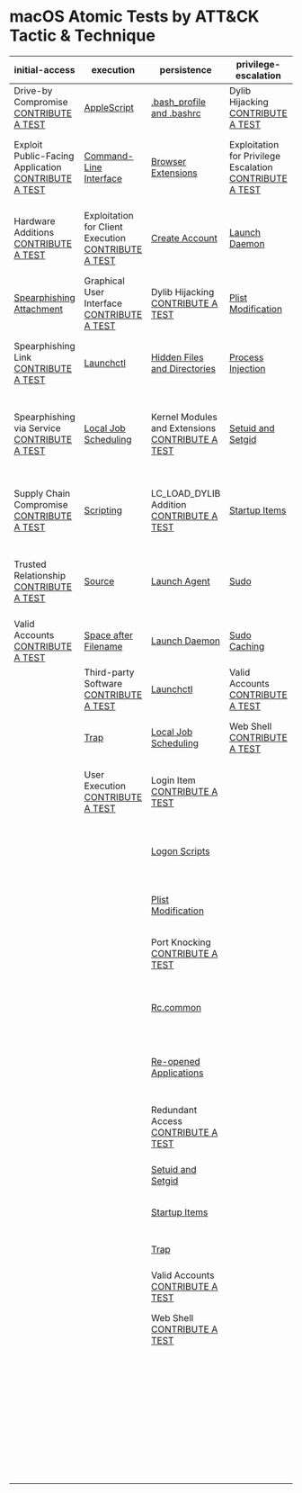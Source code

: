 # macOS Atomic Tests by ATT&CK Tactic & Technique
| initial-access | execution | persistence | privilege-escalation | defense-evasion | credential-access | discovery | lateral-movement | collection | exfiltration | command-and-control |
|-----|-----|-----|-----|-----|-----|-----|-----|-----|-----|-----|
| Drive-by Compromise [CONTRIBUTE A TEST](https://atomicredteam.io/contributing) | [AppleScript](./T1155/T1155.md) | [.bash_profile and .bashrc](./T1156/T1156.md) | Dylib Hijacking [CONTRIBUTE A TEST](https://atomicredteam.io/contributing) | [Binary Padding](./T1009/T1009.md) | [Bash History](./T1139/T1139.md) | [Account Discovery](./T1087/T1087.md) | [AppleScript](./T1155/T1155.md) | [Audio Capture](./T1123/T1123.md) | Automated Exfiltration [CONTRIBUTE A TEST](https://atomicredteam.io/contributing) | Commonly Used Port [CONTRIBUTE A TEST](https://atomicredteam.io/contributing) |
| Exploit Public-Facing Application [CONTRIBUTE A TEST](https://atomicredteam.io/contributing) | [Command-Line Interface](./T1059/T1059.md) | [Browser Extensions](./T1176/T1176.md) | Exploitation for Privilege Escalation [CONTRIBUTE A TEST](https://atomicredteam.io/contributing) | [Clear Command History](./T1146/T1146.md) | [Brute Force](./T1110/T1110.md) | Application Window Discovery [CONTRIBUTE A TEST](https://atomicredteam.io/contributing) | Application Deployment Software [CONTRIBUTE A TEST](https://atomicredteam.io/contributing) | [Automated Collection](./T1119/T1119.md) | [Data Compressed](./T1002/T1002.md) | Communication Through Removable Media [CONTRIBUTE A TEST](https://atomicredteam.io/contributing) |
| Hardware Additions [CONTRIBUTE A TEST](https://atomicredteam.io/contributing) | Exploitation for Client Execution [CONTRIBUTE A TEST](https://atomicredteam.io/contributing) | [Create Account](./T1136/T1136.md) | [Launch Daemon](./T1160/T1160.md) | Code Signing [CONTRIBUTE A TEST](https://atomicredteam.io/contributing) | [Credential Dumping](./T1003/T1003.md) | [Browser Bookmark Discovery](./T1217/T1217.md) | Exploitation of Remote Services [CONTRIBUTE A TEST](https://atomicredteam.io/contributing) | [Clipboard Data](./T1115/T1115.md) | [Data Encrypted](./T1022/T1022.md) | Custom Command and Control Protocol [CONTRIBUTE A TEST](https://atomicredteam.io/contributing) |
| [Spearphishing Attachment](./T1193/T1193.md) | Graphical User Interface [CONTRIBUTE A TEST](https://atomicredteam.io/contributing) | Dylib Hijacking [CONTRIBUTE A TEST](https://atomicredteam.io/contributing) | [Plist Modification](./T1150/T1150.md) | [Disabling Security Tools](./T1089/T1089.md) | [Credentials in Files](./T1081/T1081.md) | [File and Directory Discovery](./T1083/T1083.md) | [Logon Scripts](./T1037/T1037.md) | [Data Staged](./T1074/T1074.md) | [Data Transfer Size Limits](./T1030/T1030.md) | Custom Cryptographic Protocol [CONTRIBUTE A TEST](https://atomicredteam.io/contributing) |
| Spearphishing Link [CONTRIBUTE A TEST](https://atomicredteam.io/contributing) | [Launchctl](./T1152/T1152.md) | [Hidden Files and Directories](./T1158/T1158.md) | [Process Injection](./T1055/T1055.md) | Exploitation for Defense Evasion [CONTRIBUTE A TEST](https://atomicredteam.io/contributing) | Exploitation for Credential Access [CONTRIBUTE A TEST](https://atomicredteam.io/contributing) | [Network Service Scanning](./T1046/T1046.md) | [Remote File Copy](./T1105/T1105.md) | Data from Information Repositories [CONTRIBUTE A TEST](https://atomicredteam.io/contributing) | [Exfiltration Over Alternative Protocol](./T1048/T1048.md) | [Data Encoding](./T1132/T1132.md) |
| Spearphishing via Service [CONTRIBUTE A TEST](https://atomicredteam.io/contributing) | [Local Job Scheduling](./T1168/T1168.md) | Kernel Modules and Extensions [CONTRIBUTE A TEST](https://atomicredteam.io/contributing) | [Setuid and Setgid](./T1166/T1166.md) | [File Deletion](./T1107/T1107.md) | [Input Capture](./T1056/T1056.md) | [Network Share Discovery](./T1135/T1135.md) | Remote Services [CONTRIBUTE A TEST](https://atomicredteam.io/contributing) | Data from Local System [CONTRIBUTE A TEST](https://atomicredteam.io/contributing) | Exfiltration Over Command and Control Channel [CONTRIBUTE A TEST](https://atomicredteam.io/contributing) | Data Obfuscation [CONTRIBUTE A TEST](https://atomicredteam.io/contributing) |
| Supply Chain Compromise [CONTRIBUTE A TEST](https://atomicredteam.io/contributing) | [Scripting](./T1064/T1064.md) | LC_LOAD_DYLIB Addition [CONTRIBUTE A TEST](https://atomicredteam.io/contributing) | [Startup Items](./T1165/T1165.md) | [File Permissions Modification](./T1222/T1222.md) | [Input Prompt](./T1141/T1141.md) | [Network Sniffing](./T1040/T1040.md) | SSH Hijacking [CONTRIBUTE A TEST](https://atomicredteam.io/contributing) | Data from Network Shared Drive [CONTRIBUTE A TEST](https://atomicredteam.io/contributing) | Exfiltration Over Other Network Medium [CONTRIBUTE A TEST](https://atomicredteam.io/contributing) | Domain Fronting [CONTRIBUTE A TEST](https://atomicredteam.io/contributing) |
| Trusted Relationship [CONTRIBUTE A TEST](https://atomicredteam.io/contributing) | [Source](./T1153/T1153.md) | [Launch Agent](./T1159/T1159.md) | [Sudo](./T1169/T1169.md) | [Gatekeeper Bypass](./T1144/T1144.md) | [Keychain](./T1142/T1142.md) | [Password Policy Discovery](./T1201/T1201.md) | Third-party Software [CONTRIBUTE A TEST](https://atomicredteam.io/contributing) | Data from Removable Media [CONTRIBUTE A TEST](https://atomicredteam.io/contributing) | Exfiltration Over Physical Medium [CONTRIBUTE A TEST](https://atomicredteam.io/contributing) | Fallback Channels [CONTRIBUTE A TEST](https://atomicredteam.io/contributing) |
| Valid Accounts [CONTRIBUTE A TEST](https://atomicredteam.io/contributing) | [Space after Filename](./T1151/T1151.md) | [Launch Daemon](./T1160/T1160.md) | [Sudo Caching](./T1206/T1206.md) | [HISTCONTROL](./T1148/T1148.md) | [Network Sniffing](./T1040/T1040.md) | [Permission Groups Discovery](./T1069/T1069.md) |  | [Input Capture](./T1056/T1056.md) | Scheduled Transfer [CONTRIBUTE A TEST](https://atomicredteam.io/contributing) | Multi-Stage Channels [CONTRIBUTE A TEST](https://atomicredteam.io/contributing) |
|  | Third-party Software [CONTRIBUTE A TEST](https://atomicredteam.io/contributing) | [Launchctl](./T1152/T1152.md) | Valid Accounts [CONTRIBUTE A TEST](https://atomicredteam.io/contributing) | [Hidden Files and Directories](./T1158/T1158.md) | [Private Keys](./T1145/T1145.md) | [Process Discovery](./T1057/T1057.md) |  | [Screen Capture](./T1113/T1113.md) |  | Multi-hop Proxy [CONTRIBUTE A TEST](https://atomicredteam.io/contributing) |
|  | [Trap](./T1154/T1154.md) | [Local Job Scheduling](./T1168/T1168.md) | Web Shell [CONTRIBUTE A TEST](https://atomicredteam.io/contributing) | [Hidden Users](./T1147/T1147.md) | Securityd Memory [CONTRIBUTE A TEST](https://atomicredteam.io/contributing) | [Remote System Discovery](./T1018/T1018.md) |  | Video Capture [CONTRIBUTE A TEST](https://atomicredteam.io/contributing) |  | Multiband Communication [CONTRIBUTE A TEST](https://atomicredteam.io/contributing) |
|  | User Execution [CONTRIBUTE A TEST](https://atomicredteam.io/contributing) | Login Item [CONTRIBUTE A TEST](https://atomicredteam.io/contributing) |  | Hidden Window [CONTRIBUTE A TEST](https://atomicredteam.io/contributing) | Two-Factor Authentication Interception [CONTRIBUTE A TEST](https://atomicredteam.io/contributing) | [Security Software Discovery](./T1063/T1063.md) |  |  |  | Multilayer Encryption [CONTRIBUTE A TEST](https://atomicredteam.io/contributing) |
|  |  | [Logon Scripts](./T1037/T1037.md) |  | Indicator Removal from Tools [CONTRIBUTE A TEST](https://atomicredteam.io/contributing) |  | [System Information Discovery](./T1082/T1082.md) |  |  |  | Port Knocking [CONTRIBUTE A TEST](https://atomicredteam.io/contributing) |
|  |  | [Plist Modification](./T1150/T1150.md) |  | [Indicator Removal on Host](./T1070/T1070.md) |  | [System Network Configuration Discovery](./T1016/T1016.md) |  |  |  | Remote Access Tools [CONTRIBUTE A TEST](https://atomicredteam.io/contributing) |
|  |  | Port Knocking [CONTRIBUTE A TEST](https://atomicredteam.io/contributing) |  | [Install Root Certificate](./T1130/T1130.md) |  | [System Network Connections Discovery](./T1049/T1049.md) |  |  |  | [Remote File Copy](./T1105/T1105.md) |
|  |  | [Rc.common](./T1163/T1163.md) |  | LC_MAIN Hijacking [CONTRIBUTE A TEST](https://atomicredteam.io/contributing) |  | [System Owner/User Discovery](./T1033/T1033.md) |  |  |  | Standard Application Layer Protocol [CONTRIBUTE A TEST](https://atomicredteam.io/contributing) |
|  |  | [Re-opened Applications](./T1164/T1164.md) |  | [Launchctl](./T1152/T1152.md) |  |  |  |  |  | Standard Cryptographic Protocol [CONTRIBUTE A TEST](https://atomicredteam.io/contributing) |
|  |  | Redundant Access [CONTRIBUTE A TEST](https://atomicredteam.io/contributing) |  | [Masquerading](./T1036/T1036.md) |  |  |  |  |  | Standard Non-Application Layer Protocol [CONTRIBUTE A TEST](https://atomicredteam.io/contributing) |
|  |  | [Setuid and Setgid](./T1166/T1166.md) |  | [Obfuscated Files or Information](./T1027/T1027.md) |  |  |  |  |  | [Uncommonly Used Port](./T1065/T1065.md) |
|  |  | [Startup Items](./T1165/T1165.md) |  | [Plist Modification](./T1150/T1150.md) |  |  |  |  |  | Web Service [CONTRIBUTE A TEST](https://atomicredteam.io/contributing) |
|  |  | [Trap](./T1154/T1154.md) |  | Port Knocking [CONTRIBUTE A TEST](https://atomicredteam.io/contributing) |  |  |  |  |  |  |
|  |  | Valid Accounts [CONTRIBUTE A TEST](https://atomicredteam.io/contributing) |  | [Process Injection](./T1055/T1055.md) |  |  |  |  |  |  |
|  |  | Web Shell [CONTRIBUTE A TEST](https://atomicredteam.io/contributing) |  | Redundant Access [CONTRIBUTE A TEST](https://atomicredteam.io/contributing) |  |  |  |  |  |  |
|  |  |  |  | [Rootkit](./T1014/T1014.md) |  |  |  |  |  |  |
|  |  |  |  | [Scripting](./T1064/T1064.md) |  |  |  |  |  |  |
|  |  |  |  | [Space after Filename](./T1151/T1151.md) |  |  |  |  |  |  |
|  |  |  |  | Valid Accounts [CONTRIBUTE A TEST](https://atomicredteam.io/contributing) |  |  |  |  |  |  |
|  |  |  |  | Web Service [CONTRIBUTE A TEST](https://atomicredteam.io/contributing) |  |  |  |  |  |  |
